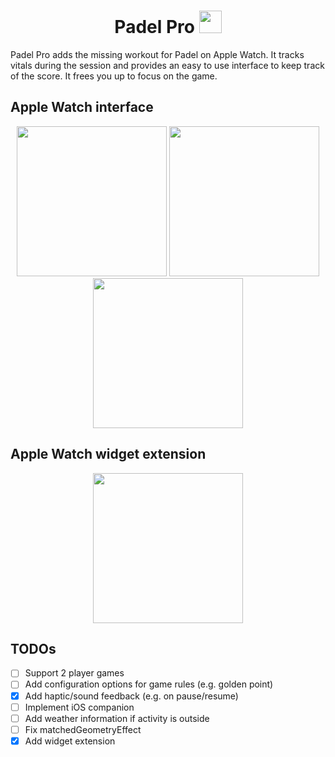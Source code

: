 <h1 align="center">Padel Pro <img width="36" src="https://github.com/Kajatin/Padel-Pro/assets/33018844/530bcf15-5bfb-4ea4-bf5b-06592aca34b1"></h1>

Padel Pro adds the missing workout for Padel on Apple Watch. It tracks vitals during the session and provides an easy to use interface to keep track of the score. It frees you up to focus on the game.

## Apple Watch interface

<p align="center">
  <img width="240" src="https://github.com/Kajatin/Padel-Pro/assets/33018844/1460fdfe-e8ab-499e-92ae-5e041743afb3">
  <img width="240" src="https://github.com/Kajatin/Padel-Pro/assets/33018844/5392370b-aa0d-4a99-a40c-26565fca4ce4">
  <img width="240" src="https://github.com/Kajatin/Padel-Pro/assets/33018844/f24fd557-d98a-42bf-b8d7-770fa473d96e">
</p>

## Apple Watch widget extension

<p align="center">
  <img width="240" src="https://github.com/Kajatin/Padel-Pro/assets/33018844/3ce10492-ef1f-457f-8ded-4d13cc71dcc4">
</p>

## TODOs

- [ ] Support 2 player games
- [ ] Add configuration options for game rules (e.g. golden point)
- [x] Add haptic/sound feedback (e.g. on pause/resume)
- [ ] Implement iOS companion
- [ ] Add weather information if activity is outside
- [ ] Fix matchedGeometryEffect
- [x] Add widget extension
